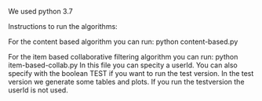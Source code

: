 We used python 3.7

Instructions to run the algorithms:

For the content based algorithm you can run: python content-based.py

For the item based collaborative filtering algorithm you can run: python item-based-collab.py
In this file you can specity a userId. You can also specify with the boolean TEST if you want to run the test version.
In the test version we generate some tables and plots. If you run the testversion the userId is not used.